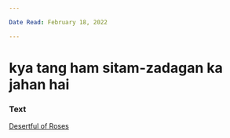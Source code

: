 ```yaml
---

Date Read: February 18, 2022

---
```


# kya tang ham sitam-zadagan ka jahan hai

### Text
[Desertful of Roses](http://www.columbia.edu/itc/mealac/pritchett/00ghalib/138/index_138.html)

